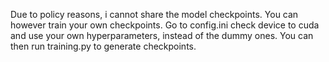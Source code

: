 Due to policy reasons, i cannot share the model checkpoints. You can however train your own checkpoints. Go to config.ini check device to cuda and use your own hyperparameters, instead of the dummy ones. You can then run training.py to generate checkpoints. 
